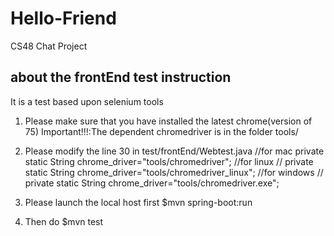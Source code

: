 # Hello-Friend
CS48 Chat Project

## about the frontEnd test instruction
It is a test based upon selenium tools
1. Please make sure that you have installed the latest chrome(version of 75)
Important!!!:The dependent chromedriver is in the folder tools/

2. Please modify the line 30 in test/frontEnd/Webtest.java
    //for mac
    private static String chrome_driver="tools/chromedriver";
    //for linux
    // private static String chrome_driver="tools/chromedriver_linux";
    //for windows
    // private static String chrome_driver="tools/chromedriver.exe";
3. Please launch the local host first
    $mvn spring-boot:run
4. Then do
    $mvn test



